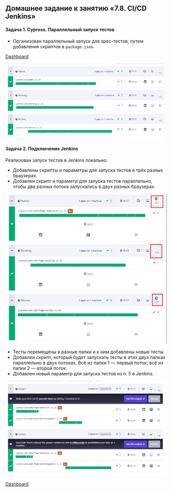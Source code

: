 ## Домашнее задание к занятию «7.8. CI/CD Jenkins»

#### Задача 1. Cypress. Параллельный запуск тестов

- Организован параллельный запуск для spec-тестов, путем добавления скриптов в `package.json`.

[Dashboard](https://cloud.cypress.io/projects/eiggto/runs/14/specs)

![result](image-1.png)

#### Задача 2. Подключение Jenkins
  Реализован запуск тестов в Jenkins локально:  

- Добавлены скрипты и параметры для запуска тестов в трёх разных браузерах.
- Добавлен скрипт и параметр для запуска тестов параллельно, чтобы два разных потока запускались в двух разных браузерах.

![result](image-2.png)

- Тесты перемещены в разные папки и к ним добавлены новые тесты
- Добавлен скрипт, который будет запускать тесты в этих двух папках параллельно в двух потоках. Всё из папки 1 — первый поток; всё из папки 2 — второй поток.
- Добавлен новый параметр для запуска тестов из п. 5 в Jenkins.

![result](image-3.png)

[Dashboard](https://cloud.cypress.io/projects/eiggto/runs?branches=%5B%5D&committers=%5B%5D&flaky=%5B%5D&page=1&status=%5B%5D&tags=%5B%5D&tagsMatch=ANY&timeRange=%7B%22startDate%22%3A%222023-08-09%22%2C%22endDate%22%3A%222024-08-08%22%7D)
